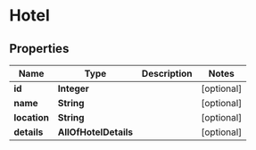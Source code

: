 # Hotel

## Properties
Name | Type | Description | Notes
------------ | ------------- | ------------- | -------------
**id** | **Integer** |  |  [optional]
**name** | **String** |  |  [optional]
**location** | **String** |  |  [optional]
**details** | **AllOfHotelDetails** |  |  [optional]

